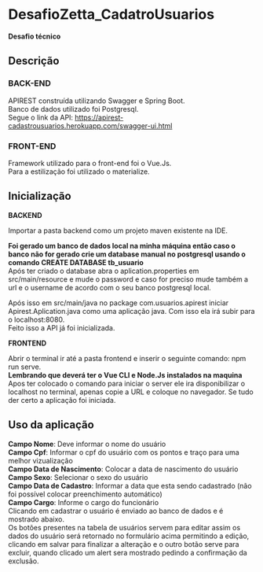 # DesafioZetta_CadatroUsuarios
**Desafio técnico**

## Descrição

### BACK-END
APIREST construída utilizando Swagger e Spring Boot. <br>
Banco de dados utilizado foi Postgresql. <br>
Segue o link da API:  https://apirest-cadastrousuarios.herokuapp.com/swagger-ui.html

### FRONT-END
Framework utilizado para o front-end foi o Vue.Js. <br>
Para a estilização foi utilizado o materialize. <br>

## Inicialização
**BACKEND**<br> 

Importar a pasta backend como um projeto maven existente na IDE. <br>

**Foi gerado um banco de dados local na minha máquina então caso o banco não for gerado crie um database manual no postgresql usando o comando CREATE DATABASE tb_usuario**<br>
Após ter criado o database abra o aplication.properties em src/main/resource e mude o password e caso for preciso mude também a url e o username de acordo com o seu banco postgresql local. 

Após isso em  src/main/java no package com.usuarios.apirest iniciar Apirest.Aplication.java como uma aplicação java. Com isso ela irá subir para o localhost:8080.<br>
Feito isso a API já foi inicializada.

**FRONTEND**<br>

Abrir o terminal ir até a pasta frontend e inserir o seguinte comando: npm run serve.<br>
**Lembrando que deverá ter o Vue CLI e Node.Js instalados na maquina**<br>
Apos ter colocado o comando para iniciar o server ele ira disponibilizar o localhost no terminal, apenas copie a URL e coloque no navegador.
Se tudo der certo a aplicação foi iniciada.

## Uso da aplicação
**Campo Nome**: Deve informar o nome do usuário<br>
**Campo Cpf**: Informar o cpf do usuário com os pontos e traço para uma melhor vizualização<br>
**Campo Data de Nascimento**: Colocar a data de nascimento do usuário<br>
**Campo Sexo**: Selecionar o sexo do usuário<br>
**Campo Data de Cadastro**: Informar a data que esta sendo cadastrado (não foi possível colocar preenchimento automático)<br>
**Campo Cargo**: Informe o cargo do funcionário<br>
Clicando em cadastrar o usuário é enviado ao banco de dados e é mostrado abaixo.<br>
Os botões presentes na tabela de usuários servem para editar assim os dados do usuário será retornado no formulário acima permitindo a edição, clicando em salvar para finalizar a alteração e o outro botão serve para excluir, quando clicado um alert sera mostrado pedindo a confirmação da exclusão.
